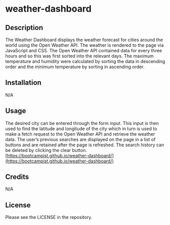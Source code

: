 # weather-dashboard

## Description
The Weather Dashboard displays the weather forecast for cities around the world using the Open Weather API. The weather is rendered to the page via JavaScript and CSS. The Open Weather API contained data for every three hours and so this was first sorted into the relevant days. The maximum temperature and humidity were calculated by sorting the data in descending order and the minimum temperature by sorting in ascending order. 

## Installation

N/A

## Usage
The desired city can be entered through the form input. This input is then used to find the latitude and longitude of the city which in turn is used to make a fetch request to the Open Weather API and retrieve the weather data. The user’s previous searches are displayed on the page in a list of buttons and are retained after the page is refreshed. The search history can be deleted by clicking the clear button.
[https://bootcampist.github.io/weather-dashboard/](https://bootcampist.github.io/weather-dashboard/)

## Credits

N/A

## License

Please see the LICENSE in the repository.